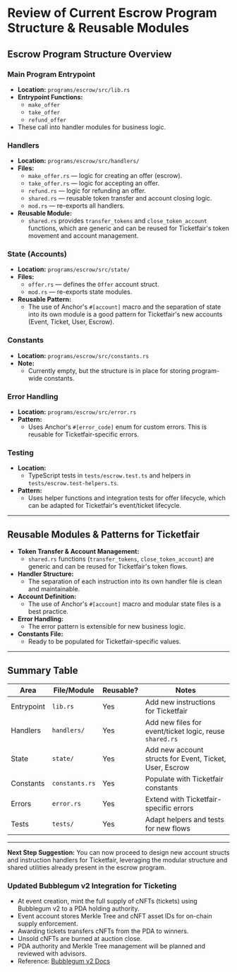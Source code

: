 # Review of Current Escrow Program Structure & Reusable Modules

## Escrow Program Structure Overview

### Main Program Entrypoint
- **Location:** `programs/escrow/src/lib.rs`
- **Entrypoint Functions:**
  - `make_offer`
  - `take_offer`
  - `refund_offer`
- These call into handler modules for business logic.

### Handlers
- **Location:** `programs/escrow/src/handlers/`
- **Files:**
  - `make_offer.rs` — logic for creating an offer (escrow).
  - `take_offer.rs` — logic for accepting an offer.
  - `refund.rs` — logic for refunding an offer.
  - `shared.rs` — reusable token transfer and account closing logic.
  - `mod.rs` — re-exports all handlers.
- **Reusable Module:**
  - `shared.rs` provides `transfer_tokens` and `close_token_account` functions, which are generic and can be reused for Ticketfair's token movement and account management.

### State (Accounts)
- **Location:** `programs/escrow/src/state/`
- **Files:**
  - `offer.rs` — defines the `Offer` account struct.
  - `mod.rs` — re-exports state modules.
- **Reusable Pattern:**
  - The use of Anchor's `#[account]` macro and the separation of state into its own module is a good pattern for Ticketfair's new accounts (Event, Ticket, User, Escrow).

### Constants
- **Location:** `programs/escrow/src/constants.rs`
- **Note:**
  - Currently empty, but the structure is in place for storing program-wide constants.

### Error Handling
- **Location:** `programs/escrow/src/error.rs`
- **Pattern:**
  - Uses Anchor's `#[error_code]` enum for custom errors. This is reusable for Ticketfair-specific errors.

### Testing
- **Location:**
  - TypeScript tests in `tests/escrow.test.ts` and helpers in `tests/escrow.test-helpers.ts`.
- **Pattern:**
  - Uses helper functions and integration tests for offer lifecycle, which can be adapted for Ticketfair's event/ticket lifecycle.

---

## Reusable Modules & Patterns for Ticketfair

- **Token Transfer & Account Management:**
  - `shared.rs` functions (`transfer_tokens`, `close_token_account`) are generic and can be reused for Ticketfair's token flows.
- **Handler Structure:**
  - The separation of each instruction into its own handler file is clean and maintainable.
- **Account Definition:**
  - The use of Anchor's `#[account]` macro and modular state files is a best practice.
- **Error Handling:**
  - The error pattern is extensible for new business logic.
- **Constants File:**
  - Ready to be populated for Ticketfair-specific values.

---

## Summary Table

| Area         | File/Module                | Reusable? | Notes                                                      |
|--------------|----------------------------|-----------|------------------------------------------------------------|
| Entrypoint   | `lib.rs`                   | Yes       | Add new instructions for Ticketfair                        |
| Handlers     | `handlers/`                | Yes       | Add new files for event/ticket logic, reuse `shared.rs`    |
| State        | `state/`                   | Yes       | Add new account structs for Event, Ticket, User, Escrow    |
| Constants    | `constants.rs`             | Yes       | Populate with Ticketfair constants                         |
| Errors       | `error.rs`                 | Yes       | Extend with Ticketfair-specific errors                     |
| Tests        | `tests/`                   | Yes       | Adapt helpers and tests for new flows                      |

---

**Next Step Suggestion:**
You can now proceed to design new account structs and instruction handlers for Ticketfair, leveraging the modular structure and shared utilities already present in the escrow program. 

### Updated Bubblegum v2 Integration for Ticketing
- At event creation, mint the full supply of cNFTs (tickets) using Bubblegum v2 to a PDA holding authority.
- Event account stores Merkle Tree and cNFT asset IDs for on-chain supply enforcement.
- Awarding tickets transfers cNFTs from the PDA to winners.
- Unsold cNFTs are burned at auction close.
- PDA authority and Merkle Tree management will be planned and reviewed with advisors.
- Reference: [Bubblegum v2 Docs](https://developers.metaplex.com/bubblegum-v2) 